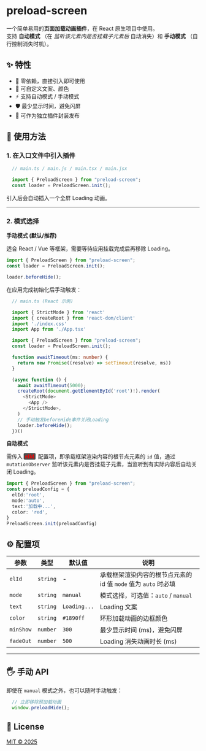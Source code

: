 <!--
 * @Date: 2025-09-18 15:11:07
 * @LastEditors: Do not edit
 * @LastEditTime: 2025-09-19 10:40:04
 * @FilePath: \sourceHTML\readme.md
-->
# preload-screen  

一个简单易用的**页面加载动画插件**，在 React 原生项目中使用。  
支持 **自动模式** （在 *监听该元素内是否挂载子元素后* 自动消失）和 **手动模式** （自行控制消失时机）。

## ✨ 特性

 - 🚀 零依赖，直接引入即可使用
 - 🎨 可自定义文案、颜色
 - ⚡ 支持自动模式 / 手动模式
 - 🛡️ 最少显示时间，避免闪屏
 - 🔧 可作为独立插件封装发布

<!-- ## 📦 安装

```bash
npm install preload-screen --save
# 或者
yarn add preload-screen
# 或者
pnpm add preload-screen
``` -->

## 🔨 使用方法

### 1. 在入口文件中引入插件  
  ```ts
    // main.ts / main.js / main.tsx / main.jsx

    import { PreloadScreen } from "preload-screen"; 
    const loader = PreloadScreen.init();
  ```

  引入后会自动插入一个全屏 Loading 动画。

  ---

### 2. 模式选择  

  **手动模式 (默认/推荐)**  

  适合 React / Vue 等框架，需要等待应用挂载完成后再移除 Loading。
  ```ts
  import { PreloadScreen } from "preload-screen"; 
  const loader = PreloadScreen.init();

  loader.beforeHide();
  ```
  在应用完成初始化后手动触发：
  ```ts
    // main.ts (React 示例)

    import { StrictMode } from 'react'
    import { createRoot } from 'react-dom/client'
    import './index.css'
    import App from './App.tsx'

    import { PreloadScreen } from "preload-screen"; 
    const loader = PreloadScreen.init();

    function awaitTimeout(ms: number) {
      return new Promise((resolve) => setTimeout(resolve, ms))
    }

    (async function () {
      await awaitTimeout(5000);
      createRoot(document.getElementById('root')!).render(
        <StrictMode>
          <App />
        </StrictMode>,
      )
      // 手动触发beforeHide事件关闭Loading
      loader.beforeHide();
    })()
  ```

  **自动模式**

  需传入<span style="font-weight:600;color:rgb(253, 0, 0); background-color:rgb(77, 77, 77);padding:0 3px;margin:0 3px;border-radius:3px;">elId</span> 配置项，即承载框架渲染内容的根节点元素的 ```id``` 值，通过 ```mutationObserver``` 监听该元素内是否挂载子元素，当监听到有实际内容后自动关闭 Loading。
  
  ```ts
  import { PreloadScreen } from "preload-screen";
  const preloadConfig = {
    elId:'root',
    mode:'auto',
    text:'加载中...',
    color: 'red',
  }
  PreloadScreen.init(preloadConfig)
  ```

## ⚙️ 配置项
   参数 | 类型 | 默认值 | 说明 |
  ------ | --- | --- | --- |
  ```elId``` | ```string``` | - | 承载框架渲染内容的根节点元素的 id 值 ```mode``` 值为 ```auto``` 时必填 |
  ```mode``` | ```string``` | ```manual``` | 模式选择，可选值：```auto``` / ```manual``` |
  ```text``` | ```string``` | ```Loading...``` | Loading 文案 |
  ```color``` | ```string``` | ```#1890ff``` | 环形加载动画的边框颜色 |
  ```minShow``` | ```number``` | ```300``` | 最少显示时间 (ms)，避免闪屏 |
  ```fadeOut```| ```number``` | ```500``` | Loading 消失动画时长 (ms) |
  --------

## 🖐 手动 API
  即使在 ```manual``` 模式之外，也可以随时手动触发：
  ```ts
    // 立即移除预加载动画
    window.preloadHide();
  ```
  

## 📄 License

[MIT © 2025](https://github.com/Luoyangchengxiang/preload-screen?tab=MIT-1-ov-file#)


